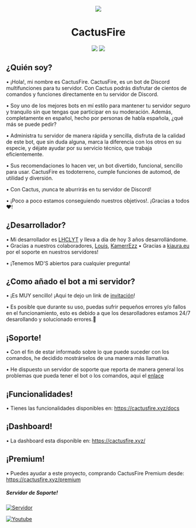
<p  align="center">
<img  src="https://media.discordapp.net/attachments/740042085733761034/758328822323085332/descarga-6_1.png?width=360&height=360">
</p>
<h1  align="center">CactusFire</h1>
<p  align="center">
<a  href="https://cactusfire.xyz"><img  src="https://img.shields.io/static/v1?label=Site&message=CactusFire&color=2d572c"></a>
<a href="TWITTER"><img src="https://img.shields.io/twitter/follow/cactusfire?style=social"></a>
</p>

## ¿Quién soy?
• ¡Hola!, mi nombre es CactusFire. CactusFire, es un bot de Discord multifunciones para tu servidor. Con Cactus podrás disfrutar de cientos de comandos y funciones directamente en tu servidor de Discord. 

• Soy uno de los mejores bots en mí estilo para mantener tu servidor seguro y tranquilo sin que tengas que participar en su moderación. Además, completamente en español, hecho por personas de habla española, ¿qué más se puede pedir?

• Administra tu servidor de manera rápida y sencilla, disfruta de la calidad de este bot, que sin duda alguna, marca la diferencia con los otros en su especie, y déjate ayudar por su servicio técnico, que trabaja eficientemente.

• Sus recomendaciones lo hacen ver, un bot divertido, funcional, sencillo para usar. CactusFire es todoterreno, cumple funciones de automod, de utilidad y diversión. 

• Con Cactus, ¡nunca te aburrirás en tu servidor de Discord!

• ¡Poco a poco estamos conseguiendo nuestros objetivos!. ¡Gracias a todos ❤!

## ¿Desarrollador?
• Mi desarrollador es [LHCLYT](https://lhclyt.xyz) y lleva a día de hoy 3 años desarrollándome.
• Gracias a nuestros colaboradores, [Louis](https://cactusfire.xyz/louis), [KamerrEzz](https://kamerrezz.com) 
• Gracias a [kiaura.eu](https://kiaura.eu) por el soporte en nuestros servidores!

• ¡Tenemos MD'S abiertos para cualquier pregunta!

## ¿Como añado el bot a mi servidor?
• ¡Es MUY sencillo! ¡Aqui te dejo un link de [invitación](https://invite.cactusfire.xyz)!

• Es posible que durante su uso, puedas sufrir pequeños errores y/o fallos en el funcionamiento, esto es debido a que los desarolladores estamos 24/7 desarollando y solucionado errores.💜

## ¡Soporte!
• Con el fin de estar informado sobre lo que puede suceder con los comandos, he decidido mostrárselos de una manera más llamativa.

• He dispuesto un servidor de soporte que reporta de manera general los problemas que pueda tener el bot o los comandos, aqui el [enlace](https://invite.cactusfire.xyz)

## ¡Funcionalidades!
• Tienes las funcionalidades disponibles en: https://cactusfire.xyz/docs
 
## ¡Dashboard!
• La dashboard esta disponible en: https://cactusfire.xyz/

## ¡Premium!
• Puedes ayudar a este proyecto, comprando CactusFire Premium desde: https://cactusfire.xyz/premium

##### Servidor de Soporte!
[![Servidor](https://discordapp.com/api/guilds/551632213767094272/embed.png?style=banner2)](https://discord.gg/wuRfqxS)

[![Youtube](https://yt-embed.herokuapp.com/embed?v=3jyNHcfJlcE)](https://www.youtube.com/watch?v=3jyNHcfJlcE "Cómo usar CactusFire | Bot Multifunción")
